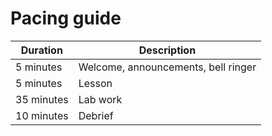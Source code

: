 # Pacing guide

Duration|Description
-|-
5 minutes|Welcome, announcements, bell ringer
5 minutes|Lesson
35 minutes|Lab work
10 minutes|Debrief

